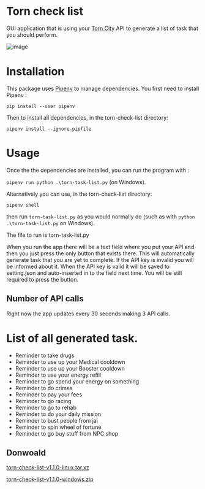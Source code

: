 # Torn check list
GUI application that is using your [Torn City](https://www.torn.com/2531272) API to generate a list of task that you should perform.  

![image](https://user-images.githubusercontent.com/59464917/137616451-2ab048af-c2de-426a-a9ac-85767e2fff9d.png)

# Installation 

This package uses [Pipenv](https://realpython.com/pipenv-guide/#example-usage) to manage dependencies. You first need to install Pipenv :

```pip install --user pipenv```

Then to install all dependencies, in the torn-check-list directory:

```pipenv install --ignore-pipfile```

# Usage

Once the the dependencies are installed, you can run the program with :

```pipenv run python .\torn-task-list.py``` (on Windows).

Alternatively you can use, in the torn-check-list directory:

```pipenv shell```

then run ``torn-task-list.py`` as you would normally do (such as with ``python .\torn-task-list.py`` on Windows).

The file to run is torn-task-list.py 

When you run the app there will be a text field where you put your API and then you just press the only button that exists there. This will automatically generate task that you are yet to complete.
If the API key is invalid you will be informed about it. When the API key is valid it will be saved to setting.json and auto-inserted in to the field next time. You will be still required to press the button.

## Number of API calls
Right now the app updates every 30 seconds making 3 API calls.

# List of all generated task. 

- Reminder to take drugs 
- Reminder to use up your Medical cooldown
- Reminder to use up your Booster cooldown
- Reminder to use your energy refill
- Reminder to go spend your energy on something 
- Reminder to do crimes 
- Reminder to pay your fees
- Reminder to go racing 
- Reminder to go to rehab 
- Reminder to do your daily mission 
- Reminder to bust people from jai
- Reminder to spin wheel of fortune
- Reminder to go buy stuff from NPC shop

## Donwoald

[torn-check-list-v1.1.0-linux.tar.xz](https://github.com/Llyfrs/torn-check-list/releases/download/v1.1.0/torn-check-list-v1.1.0-linux.tar.xz) 

[torn-check-list-v1.1.0-windows.zip](https://github.com/Llyfrs/torn-check-list/releases/download/v1.1.0/torn-check-list-v1.1.0-windows.zip)

